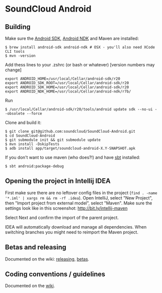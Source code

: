 # SoundCloud Android

## Building

Make sure the [Android SDK][], [Android NDK][] and Maven are installed:

    $ brew install android-sdk android-ndk # OSX - you'll also need XCode CLI tools
    $ mvn -version

Add thess lines to your .zshrc (or bash or whatever) [version numbers may change]

    export ANDROID_HOME=/usr/local/Cellar/android-sdk/r20
    export ANDROID_SDK_ROOT=/usr/local/Cellar/android-sdk/r20
    export ANDROID_SDK_HOME=/usr/local/Cellar/android-sdk/r20
    export ANDROID_NDK_HOME=/usr/local/Cellar/android-ndk/r7b/

Run

    $ /usr/local/Cellar/android-sdk/r20/tools/android update sdk --no-ui --obsolete --force

Clone and build it:

    $ git clone git@github.com:soundcloud/SoundCloud-Android.git
    $ cd SoundCloud-Android
    $ git submodule init && git submodule update
    $ mvn install -DskipTests
    $ adb install app/target/soundcloud-android-X.Y-SNAPSHOT.apk

If you don't want to use maven (who does?!) and have [sbt][] installed:

    $ sbt android:package-debug

## Opening the project in Intellij IDEA

First make sure there are no leftover config files in the project (`find . -name '*.iml' | xargs rm && rm -rf .idea`).
Open IntelliJ, select "New Project", then "Import project from external model", select "Maven".
Make sure the settings look like in this screenshot: http://bit.ly/intellij-maven

Select Next and confirm the import of the parent project.

IDEA will automatically download and manage all dependencies. When switching branches you might need to reimport
the Maven project.

## Betas and releasing

Documented on the wiki: [releasing][], [betas][].

## Coding conventions / guidelines

Documented on the [wiki][].

[Android SDK]: http://developer.android.com/sdk/index.html
[Android NDK]: http://developer.android.com/sdk/ndk/index.html
[sbt]: https://github.com/harrah/xsbt/
[wiki]: https://github.com/soundcloud/SoundCloud-Android/wiki/
[releasing]: https://github.com/soundcloud/SoundCloud-Android/wiki/Releasing
[betas]: https://github.com/soundcloud/SoundCloud-Android/wiki/Betas

